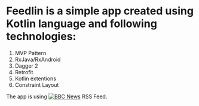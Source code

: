 
# Feedlin is a simple app created using Kotlin language and following technologies:

1. MVP Pattern
2. RxJava/RxAndroid
3. Dagger 2  
4. Retrofit
5. Kotlin extentions
6. Constraint Layout

The app is using [![BBC News](http://static.bbci.co.uk/frameworks/barlesque/3.21.13/orb/4/img/bbc-blocks-dark.png)](http://www.bbc.co.uk/news/) RSS Feed.
